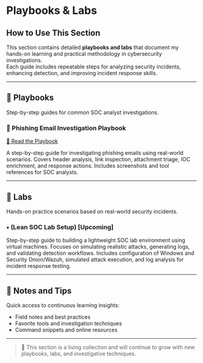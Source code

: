 # Playbooks & Labs

## How to Use This Section  
This section contains detailed **playbooks and labs** that document my hands-on learning and practical methodology in cybersecurity investigations.  
Each guide includes repeatable steps for analyzing security incidents, enhancing detection, and improving incident response skills.

---

## 📘 Playbooks  
Step-by-step guides for common SOC analyst investigations.
 
### 🎣 Phishing Email Investigation Playbook
[📝 Read the Playbook](./Phishing_Playbook/Phishing_Playbook.md)

A step-by-step guide for investigating phishing emails using real-world scenarios. Covers header analysis, link inspection, attachment triage, IOC enrichment, and response actions. Includes screenshots and tool references for SOC analysts.

---

## 🧪 Labs  
Hands-on practice scenarios based on real-world security incidents.

### • (Lean SOC Lab Setup) [Upcoming]  
Step-by-step guide to building a lightweight SOC lab environment using virtual machines. Focuses on simulating realistic attacks, generating logs, and validating detection workflows.
Includes configuration of Windows and Security Onion/Wazuh, simulated attack execution, and log analysis for incident response testing.

---

## 🧠 Notes and Tips  
Quick access to continuous learning insights:
- Field notes and best practices  
- Favorite tools and investigation techniques  
- Command snippets and online resources  

---

> 🚧 This section is a living collection and will continue to grow with new playbooks, labs, and investigative techniques.
